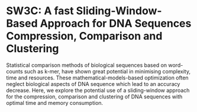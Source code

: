 # SW3C: A fast Sliding-Window-Based Approach for DNA Sequences Compression, Comparison and Clustering
Statistical comparison methods of biological sequences based on word-counts such as k-mer, have shown great potential in minimising complexity, time and resources. These mathematical-models-based optimization often neglect biological aspects of DNA sequence which lead to an accuracy decrease. Here, we explore the potential use of a sliding-window approach for the compression, comparison and clustering of DNA sequences with optimal time and memory consumption.